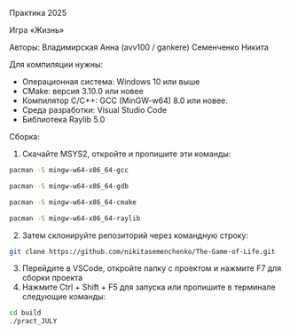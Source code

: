 Практика 2025

Игра «Жизнь»

Авторы:
Владимирская Анна (avv100 / gankere)
Семенченко Никита

Для компиляции нужны:
- Операционная система: Windows 10 или выше
- CMake: версия 3.10.0 или новее
- Компилятор C/C++: GCC (MinGW-w64) 8.0 или новее.
- Среда разработки: Visual Studio Code
- Библиотека Raylib 5.0

Сборка:
1. Скачайте MSYS2, откройте и пропишите эти команды:
```bash
pacman -S mingw-w64-x86_64-gcc
```
```bash
pacman -S mingw-w64-x86_64-gdb
```
```bash
pacman -S mingw-w64-x86_64-cmake
```
```bash
pacman -S mingw-w64-x86_64-raylib
```

2. Затем склонируйте репозиторий через командную строку:
```bash
git clone https://github.com/nikitasemenchenko/The-Game-of-Life.git
```
3. Перейдите в VSCode, откройте папку с проектом и нажмите F7 для сборки проекта
4. Нажмите Ctrl + Shift + F5 для запуска или пропишите в терминале следующие команды:
```bash
cd build
./pract_JULY
```


